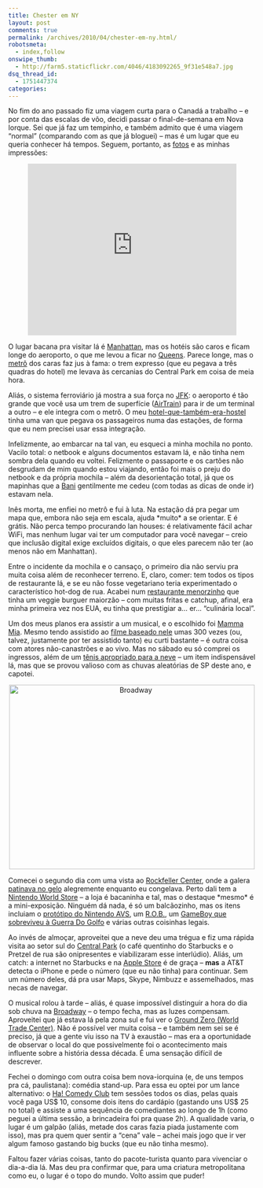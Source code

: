 ```yaml
---
title: Chester em NY
layout: post
comments: true
permalink: /archives/2010/04/chester-em-ny.html/
robotsmeta:
  - index,follow
onswipe_thumb:
  - http://farm5.staticflickr.com/4046/4183092265_9f31e548a7.jpg
dsq_thread_id:
  - 1751447374
categories:
---
```

No fim do ano passado fiz uma viagem curta para o Canadá a trabalho &#8211; e por conta das escalas de vôo, decidi passar o final-de-semana em Nova Iorque. Sei que já faz um tempinho, e também admito que é uma viagem &#8220;normal&#8221; (comparando com as que já bloguei) &#8211; mas é um lugar que eu queria conhecer há tempos. Seguem, portanto, as [fotos][1] e as minhas impressões:

<p style="text-align: center;">
	<iframe width="425" height="349" src="http://www.youtube.com/embed/7SdxJjJl6Ro" frameborder="0" allowfullscreen></iframe>
</p>

<!--more-->


O lugar bacana pra visitar lá é [Manhattan][2], mas os hotéis são caros e ficam longe do aeroporto, o que me levou a ficar no [Queens][3]. Parece longe, mas o [metrô][4] dos caras faz jus à fama: o trem expresso (que eu pegava a três quadras do hotel) me levava às cercanias do Central Park em coisa de meia hora.

Aliás, o sistema ferroviário já mostra a sua força no [JFK][5]: o aeroporto é tão grande que você usa um trem de superfície ([AirTrain][6]) para ir de um terminal a outro &#8211; e ele integra com o metrô. O meu [hotel-que-também-era-hostel][7] tinha uma van que pegava os passageiros numa das estações, de forma que eu nem precisei usar essa integração.

Infelizmente, ao embarcar na tal van, eu esqueci a minha mochila no ponto. Vacilo total: o netbook e alguns documentos estavam lá, e não tinha nem sombra dela quando eu voltei. Felizmente o passaporte e os cartões não desgrudam de mim quando estou viajando, então foi mais o preju do netbook e da própria mochila &#8211; além da desorientação total, já que os mapinhas que a [Bani][8] gentilmente me cedeu (com todas as dicas de onde ir) estavam nela.

Inês morta, me enfiei no metrô e fui à luta. Na estação dá pra pegar um mapa que, embora não seja em escala, ajuda \*muito\* a se orientar. E é grátis. Não perca tempo procurando lan houses: é relativamente fácil achar WiFi, mas nenhum lugar vai ter um computador para você navegar &#8211; creio que inclusão digital exige excluídos digitais, o que eles parecem não ter (ao menos não em Manhattan).

Entre o incidente da mochila e o cansaço, o primeiro dia não serviu pra muita coisa além de reconhecer terreno. E, claro, comer: tem todos os tipos de restaurante lá, e se eu não fosse vegetariano teria experimentado o característico hot-dog de rua. Acabei num [restaurante menorzinho][9] que tinha um veggie burguer maiorzão &#8211; com muitas fritas e catchup, afinal, era minha primeira vez nos EUA, eu tinha que prestigiar a&#8230; er&#8230; &#8220;culinária local&#8221;.

Um dos meus planos era assistir a um musical, e o escolhido foi [Mamma Mia][10]. Mesmo tendo assistido ao [filme baseado nele][11] umas 300 vezes (ou, talvez, justamente por ter assistido tanto) eu curti bastante &#8211; é outra coisa com atores não-canastrões e ao vivo. Mas no sábado eu só comprei os ingressos, além de um [tênis apropriado para a neve][12] &#8211; um item indispensável lá, mas que se provou valioso com as chuvas aleatórias de SP deste ano, e capotei.

<p style="text-align:center">
  <a href="http://www.flickr.com/photos/chesterbr/4183092265/" title="Broadway by chesterbr, on Flickr"><img src="//farm5.staticflickr.com/4046/4183092265_9f31e548a7.jpg" width="500" height="375" alt="Broadway" /></a>
</p>

Comecei o segundo dia com uma vista ao [Rockfeller Center][13], onde a galera [patinava no gelo][14] alegremente enquanto eu congelava. Perto dali tem a [Nintendo World Store][15] &#8211; a loja é bacaninha e tal, mas o destaque \*mesmo\* é a mini-exposição. Ninguém dá nada, é só um balcãozinho, mas os itens incluiam o [protótipo do Nintendo AVS][16], um [R.O.B.][17], um [GameBoy que sobreviveu à Guerra Do Golfo][18] e várias outras coisinhas legais.

Ao invés de almoçar, aproveitei que a neve deu uma trégua e fiz uma rápida visita ao setor sul do [Central Park][19] (o café quentinho do Starbucks e o Pretzel de rua são onipresentes e viabilizaram esse interlúdio). Aliás, um catch: a internet no Starbucks e na [Apple Store][20] é de graça &#8211; **mas** a AT&T detecta o iPhone e pede o número (que eu não tinha) para continuar. Sem um número deles, dá pra usar Maps, Skype, Nimbuzz e assemelhados, mas necas de navegar.

O musical rolou à tarde &#8211; aliás, é quase impossível distinguir a hora do dia sob chuva na [Broadway][21] &#8211; o tempo fecha, mas as luzes compensam. Aproveitei que já estava lá pela zona sul e fui ver o [Ground Zero (World Trade Center)][22]. Não é possível ver muita coisa &#8211; e também nem sei se é preciso, já que a gente viu isso na TV à exaustão &#8211; mas era a oportunidade de observar o local do que possivelmente foi o acontecimento mais influente sobre a história dessa década. É uma sensação difícil de descrever.

Fechei o domingo com outra coisa bem nova-iorquina (e, de uns tempos pra cá, paulistana): comédia stand-up. Para essa eu optei por um lance alternativo: o [Ha! Comedy Club][23] tem sessões todos os dias, pelas quais você paga US$ 10, consome dois itens do cardápio (gastando uns US$ 25 no total) e assiste a uma sequência de comediantes ao longo de 1h (como peguei a última sessão, a brincadeira foi pra quase 2h). A qualidade varia, o lugar é um galpão (aliás, metade dos caras fazia piada justamente com isso), mas pra quem quer sentir a &#8220;cena&#8221; vale &#8211; achei mais jogo que ir ver algum famoso gastando big bucks (que eu não tinha mesmo).

Faltou fazer várias coisas, tanto do pacote-turista quanto para vivenciar o dia-a-dia lá. Mas deu pra confirmar que, para uma criatura metropolitana como eu, o lugar é o topo do mundo. Volto assim que puder!

 [1]: http://www.flickr.com/photos/chesterbr/sets/72157622996362348/
 [2]: http://en.wikipedia.org/wiki/Manhattan
 [3]: http://en.wikipedia.org/wiki/Queens
 [4]: http://www.mta.info/nyct/maps/submap.htm
 [5]: http://www.panynj.gov/airports/jfk.html
 [6]: http://www.mta.info/mta/airtrain.htm
 [7]: http://www.hostelbookers.com/hostels/usa/new-york-city/38977/
 [8]: http://baniverso.com/
 [9]: http://www.flickr.com/photos/chesterbr/4183847376/in/set-72157622996362348/
 [10]: http://www.mamma-mia.com/
 [11]: http://www.imdb.com/title/tt0795421/
 [12]: http://www.merrell.com/US/en-US/Product.mvc.aspx/12465M/28972/Mens/Moab-GORE-TEX?dimensions=SS%2CSW
 [13]: http://en.wikipedia.org/wiki/Rockefeller_Center
 [14]: http://www.flickr.com/photos/chesterbr/4183838666/in/set-72157622996362348/
 [15]: http://www.nintendoworldstore.com/
 [16]: http://www.flickr.com/photos/chesterbr/4183984062/in/set-72157622996362348/
 [17]: http://www.flickr.com/photos/chesterbr/4183222515/in/set-72157622996362348/
 [18]: http://www.flickr.com/photos/rhoran/45214051/
 [19]: http://www.flickr.com/photos/chesterbr/4183849280/in/set-72157622996362348/
 [20]: http://www.apple.com/retail/fifthavenue/
 [21]: http://www.flickr.com/photos/chesterbr/4183092265/in/set-72157622996362348/
 [22]: http://www.flickr.com/photos/chesterbr/4183087141/in/set-72157622996362348/
 [23]: http://www.hanyc.com/HA_NYC/Welcome.html
